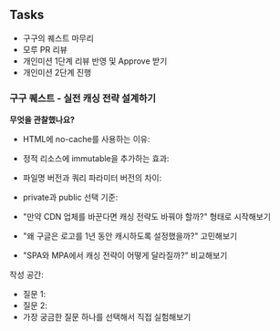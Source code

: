 ## Tasks
- 구구의 퀘스트 마무리
- 모루 PR 리뷰
- 개인미션 1단계 리뷰 반영 및 Approve 받기
- 개인미션 2단계 진행


### 구구 퀘스트 - 실전 캐싱 전략 설계하기
**무엇을 관찰했나요?**
- HTML에 no-cache를 사용하는 이유: 
- 정적 리소스에 immutable을 추가하는 효과:
- 파일명 버전과 쿼리 파라미터 버전의 차이:
- private과 public 선택 기준:

- "만약 CDN 업체를 바꾼다면 캐싱 전략도 바꿔야 할까?" 형태로 시작해보기
- "왜 구글은 로고를 1년 동안 캐시하도록 설정했을까?" 고민해보기
- "SPA와 MPA에서 캐싱 전략이 어떻게 달라질까?" 비교해보기

작성 공간:
- 질문 1:
- 질문 2:
- 가장 궁금한 질문 하나를 선택해서 직접 실험해보기